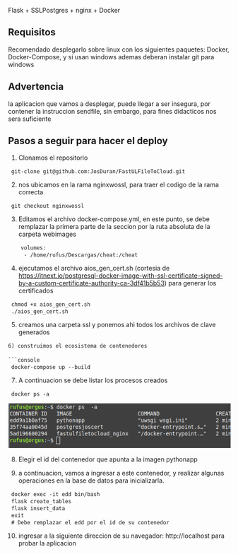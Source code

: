 Flask + SSLPostgres + nginx + Docker  

## Requisitos

Recomendado desplegarlo sobre linux con los siguientes paquetes: Docker, Docker-Compose, y si usan windows ademas deberan instalar git para windows

## Advertencia
 la aplicacion que vamos a desplegar, puede llegar a ser insegura, por contener la instruccion sendfile, sin embargo, para fines didacticos nos sera suficiente

## Pasos a seguir para hacer el deploy

1) Clonamos el repositorio

```console
 git-clone git@github.com:JosDuran/FastULFileToCloud.git
```

2) nos ubicamos en la rama nginxwossl, para traer el codigo de la rama correcta

```console
 git checkout nginxwossl
 ```

 3) Editamos el archivo docker-compose.yml, en este punto, se debe remplazar la primera parte de la seccion por la ruta absoluta de la carpeta webimages

 ```console
     volumes:
      - /home/rufus/Descargas/cheat:/cheat
```

4) ejecutamos el archivo aios_gen_cert.sh (cortesia de https://itnext.io/postgresql-docker-image-with-ssl-certificate-signed-by-a-custom-certificate-authority-ca-3df41b5b53) para generar los certificados

```console
 chmod +x aios_gen_cert.sh
 ./aios_gen_cert.sh
```
5) creamos una carpeta ssl y ponemos ahi todos los archivos de clave generados

```
6) construimos el ecosistema de contenedores

```console
 docker-compose up --build
```

7) A continuacion se debe listar los procesos creados

```console
 docker ps -a
```
![](dockerps.png)

8) Elegir el id del contenedor que apunta a la imagen pythonapp

9)  a continuacion, vamos a ingresar a este contenedor, y realizar algunas operaciones en la base de datos para inicializarla.

```console
 docker exec -it edd bin/bash
 flask create_tables
 flask insert_data
 exit
 # Debe remplazar el edd por el id de su contenedor
```
10)  ingresar a la siguiente direccion de su navegador: http://localhost para probar la aplicacion
